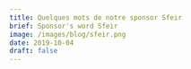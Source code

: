 ```yaml
---
title: Quelques mots de notre sponsor Sfeir
brief: Sponsor's word Sfeir
image: /images/blog/sfeir.png
date: 2019-10-04
draft: false
---
```


